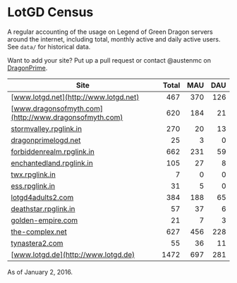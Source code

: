 # LotGD Census
A regular accounting of the usage on Legend of Green Dragon servers around the internet, including total, monthly active and daily active users. See `data/` for historical data.

Want to add your site? Put up a pull request or contact @austenmc on [DragonPrime](http://dragonprime.net).


Site | Total | MAU | DAU
--- | ---:| ---:| ---:
[www.lotgd.net](http://www.lotgd.net)|467|370|126
[www.dragonsofmyth.com](http://www.dragonsofmyth.com)|620|184|21
[stormvalley.rpglink.in](http://stormvalley.rpglink.in)|270|20|13
[dragonprimelogd.net](http://dragonprimelogd.net)|25|3|0
[forbiddenrealm.rpglink.in](http://forbiddenrealm.rpglink.in)|662|231|59
[enchantedland.rpglink.in](http://enchantedland.rpglink.in)|105|27|8
[twx.rpglink.in](http://twx.rpglink.in)|7|0|0
[ess.rpglink.in](http://ess.rpglink.in)|31|5|0
[lotgd4adults2.com](http://lotgd4adults2.com)|384|188|65
[deathstar.rpglink.in](http://deathstar.rpglink.in)|57|37|6
[golden-empire.com](http://golden-empire.com)|21|7|3
[the-complex.net](http://the-complex.net)|627|456|228
[tynastera2.com](http://tynastera2.com)|55|36|11
[www.lotgd.de](http://www.lotgd.de)|1472|697|281

As of January 2, 2016.
